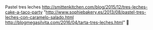 Pastel tres leches	http://smittenkitchen.com/blog/2015/12/tres-leches-cake-a-taco-party	"http://www.sophiebakery.es/2013/08/pastel-tres-leches-con-caramelo-salado.html
http://blogmegasilvita.com/2016/04/tarta-tres-leches.html"
਍